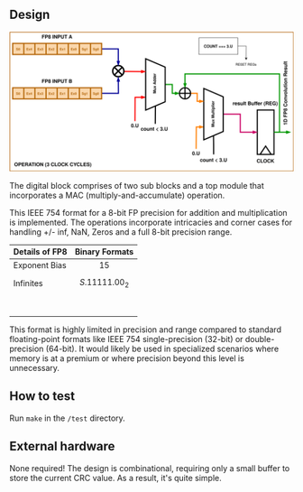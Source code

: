 <!---

This file is used to generate your project datasheet. Please fill in the information below and delete any unused
sections.

You can also include images in this folder and reference them in the markdown. Each image must be less than
512 kb in size, and the combined size of all images must be less than 1 MB.
-->

## Design 

![block diagram](TT07-block-TOP.png)

The digital block comprises of two sub blocks and a top module that incorporates a MAC (multiply-and-accumulate) operation.

This IEEE 754 format for a 8-bit FP precision for addition and multiplication is implemented. The operations incorporate intricacies and corner cases for handling +/- inf, NaN, Zeros and a full 8-bit precision range. 

| Details of FP8  | Binary Formats |
| :----------- | :------------: |
|Exponent Bias| 15 |
|Infinites| $$S.11111.00_2$$|
|||
|||
|||
|||
|||
|||
|||

This format is highly limited in precision and range compared to standard floating-point formats like IEEE 754 single-precision (32-bit) or double-precision (64-bit). It would likely be used in specialized scenarios where memory is at a premium or where precision beyond this level is unnecessary.

## How to test

Run `make` in the `/test` directory.

## External hardware

None required! The design is combinational, requiring only a small buffer to store the current CRC value. As a result, it's quite simple.

